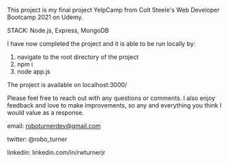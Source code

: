 This project is my final project YelpCamp from Colt Steele's Web Developer Bootcamp 2021 on Udemy.

STACK: Node.js, Express, MongoDB

I have now completed the project and it is able to be run locally by:

1. navigate to the root directory of the project
2. npm i
3. node app.js

The project is available on localhost:3000/

Please feel free to reach out with any questions or comments. I also enjoy feedback and love to make improvements, so any and everything you think I would value as a response.

email: roboturnerdev@gmail.com

twitter: @robo_turner

linkedin: linkedin.com/in/rwturnerjr
